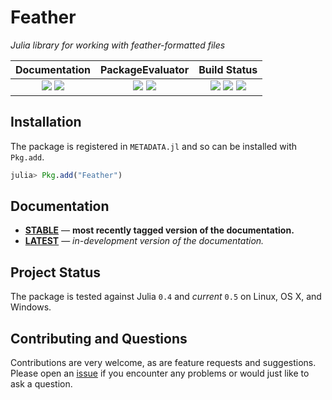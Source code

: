 
# Feather

*Julia library for working with feather-formatted files*

| **Documentation**                                                               | **PackageEvaluator**                                            | **Build Status**                                                                                |
|:-------------------------------------------------------------------------------:|:---------------------------------------------------------------:|:-----------------------------------------------------------------------------------------------:|
| [![][docs-stable-img]][docs-stable-url] [![][docs-latest-img]][docs-latest-url] | [![][pkg-0.4-img]][pkg-0.4-url] [![][pkg-0.5-img]][pkg-0.5-url] | [![][travis-img]][travis-url] [![][appveyor-img]][appveyor-url] [![][codecov-img]][codecov-url] |


## Installation

The package is registered in `METADATA.jl` and so can be installed with `Pkg.add`.

```julia
julia> Pkg.add("Feather")
```

## Documentation

- [**STABLE**][docs-stable-url] &mdash; **most recently tagged version of the documentation.**
- [**LATEST**][docs-latest-url] &mdash; *in-development version of the documentation.*

## Project Status

The package is tested against Julia `0.4` and *current* `0.5` on Linux, OS X, and Windows.

## Contributing and Questions

Contributions are very welcome, as are feature requests and suggestions. Please open an
[issue][issues-url] if you encounter any problems or would just like to ask a question.



[docs-latest-img]: https://img.shields.io/badge/docs-latest-blue.svg
[docs-latest-url]: https://JuliaStats.github.io/Feather.jl/latest

[docs-stable-img]: https://img.shields.io/badge/docs-stable-blue.svg
[docs-stable-url]: https://JuliaStats.github.io/Feather.jl/stable

[travis-img]: https://travis-ci.org/JuliaStats/Feather.jl.svg?branch=master
[travis-url]: https://travis-ci.org/JuliaStats/Feather.jl

[appveyor-img]: https://ci.appveyor.com/api/projects/status/github/quinnj/feather-jl?branch=master?svg=true
[appveyor-url]: https://ci.appveyor.com/project/quinnj/feather-jl/branch/master

[codecov-img]: https://codecov.io/gh/JuliaStats/Feather.jl/branch/master/graph/badge.svg
[codecov-url]: https://codecov.io/gh/JuliaStats/Feather.jl

[issues-url]: https://github.com/JuliaStats/Feather.jl/issues

[pkg-0.4-img]: http://pkg.julialang.org/badges/Feather_0.4.svg
[pkg-0.4-url]: http://pkg.julialang.org/?pkg=Feather
[pkg-0.5-img]: http://pkg.julialang.org/badges/Feather_0.5.svg
[pkg-0.5-url]: http://pkg.julialang.org/?pkg=Feather
